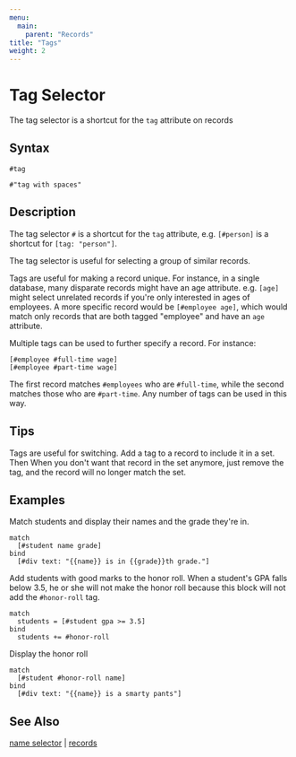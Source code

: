 ```yaml
---
menu:
  main:
    parent: "Records"
title: "Tags"
weight: 2
---
```



# Tag Selector

The tag selector is a shortcut for the `tag` attribute on records

## Syntax

```eve
#tag

#"tag with spaces"
```

## Description

The tag selector `#` is a shortcut for the `tag` attribute, e.g. `[#person]` is a shortcut for `[tag: "person"]`. 

The tag selector is useful for selecting a group of similar records. 

Tags are useful for making a record unique. For instance, in a single database, many disparate records might have an age attribute. e.g. `[age]` might select unrelated records if you're only interested in ages of employees. A more specific record would be `[#employee age]`, which would match only records that are both tagged "employee" and have an `age` attribute.

Multiple tags can be used to further specify a record. For instance:

```eve
[#employee #full-time wage]
[#employee #part-time wage]
```

The first record matches `#employees` who are `#full-time`, while the second matches those who are `#part-time`. Any number of tags can be used in this way.

## Tips

Tags are useful for switching. Add a tag to a record to include it in a set. Then When you don't want that record in the set anymore, just remove the tag, and the record will no longer match the set. 

## Examples

Match students and display their names and the grade they're in.

```eve
match
  [#student name grade]
bind
  [#div text: "{{name}} is in {{grade}}th grade."]
```

Add students with good marks to the honor roll. When a student's GPA falls below 3.5, he or she will not make the honor roll because this block will not add the `#honor-roll` tag.

```eve
match
  students = [#student gpa >= 3.5]
bind
  students += #honor-roll
```

Display the honor roll 

```eve
match
  [#student #honor-roll name]
bind
  [#div text: "{{name}} is a smarty pants"]
```

## See Also

[name selector](../names) | [records](../records)